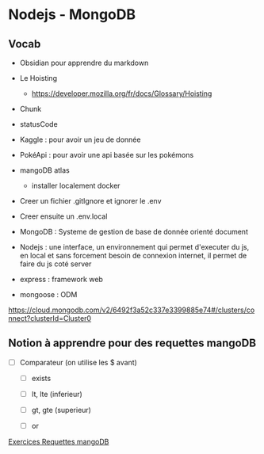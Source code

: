 # Nodejs - MongoDB

## Vocab

- Obsidian pour apprendre du markdown
- Le Hoisting
    - https://developer.mozilla.org/fr/docs/Glossary/Hoisting
- Chunk
- statusCode
- Kaggle : pour avoir un jeu de donnée
- PokéApi : pour avoir une api basée sur les pokémons
- mangoDB atlas
    - installer localement docker

- Creer un fichier .gitIgnore et ignorer le .env
- Creer ensuite un .env.local
- MongoDB : Systeme de gestion de base de donnée orienté document
- Nodejs : une interface, un environnement qui permet d'executer du js, en local et sans forcement 
besoin de connexion internet, il permet de faire du js coté server 
- express : framework web
- mongoose : ODM


https://cloud.mongodb.com/v2/6492f3a52c337e3399885e74#/clusters/connect?clusterId=Cluster0

## Notion à apprendre pour des requettes mangoDB

- [ ]  Comparateur (on utilise les $ avant)
    - [ ]  exists
    - [ ]  lt, lte (inferieur)
    - [ ]  gt, gte  (superieur)
    - [ ]  or


[Exercices Requettes mangoDB](https://www.notion.so/Exercices-Requettes-mangoDB-76157f3b535744b0aa6eea3a0f7aedd4?pvs=21)
